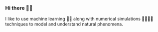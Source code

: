 ### Hi there 👋🏽
I like to use machine learning 🧠🤖 along with numerical simulations 👨🏽‍💻👾 techniques to model and understand natural phenomena.
<!--
**leonelardilap/leonelardilap** is a ✨ _special_ ✨ repository because its `README.md` (this file) appears on your GitHub profile.

Here are some ideas to get you started:
- 👋 🧠
-  Hi there
- 🔭 I’m currently working on ...
- 🌱 I’m currently learning ...
- 👯 I’m looking to collaborate on ...
- 🤔 I’m looking for help with ...
- 💬 Ask me about ...
- 📫 How to reach me: leonelardilap@gmail.com
- ⚡ Fun fact: I grow coffee ☕️
-->
